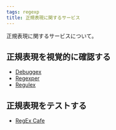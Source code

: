 ```yaml
---
tags: regexp
title: 正規表現に関するサービス
---
```

正規表現に関するサービスについて。

## 正規表現を視覚的に確認する

- [Debuggex](https://www.debuggex.com/)
- [Regexper](https://regexper.com/)
- [Regulex](https://jex.im/regulex/)

## 正規表現をテストする

- [RegEx Cafe](https://kkosuge.github.io/regex-cafe/)
